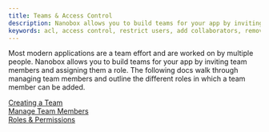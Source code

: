 ```yaml
---
title: Teams & Access Control
description: Nanobox allows you to build teams for your app by inviting team members and assigning roles.
keywords: acl, access control, restrict users, add collaborators, remove collaborators
---
```


Most modern applications are a team effort and are worked on by multiple people. Nanobox allows you to build teams for your app by inviting team members and assigning them a role. The following docs walk through managing team members and outline the different roles in which a team member can be added.

[Creating a Team](/teams/create/)  
[Manage Team Members](/teams/manage/)  
[Roles & Permissions](/teams/roles-permissions/)  
